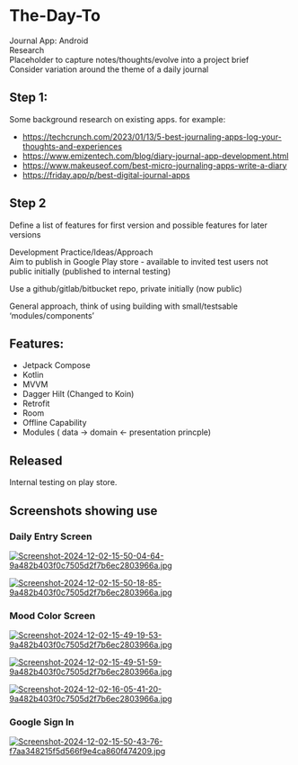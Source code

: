 # The-Day-To

Journal App: Android  
Research  
Placeholder to capture notes/thoughts/evolve into a project brief  
Consider variation around the theme of a daily journal  

## Step 1:  
Some background research on existing apps. for example:  

- https://techcrunch.com/2023/01/13/5-best-journaling-apps-log-your-thoughts-and-experiences  
- https://www.emizentech.com/blog/diary-journal-app-development.html  
- https://www.makeuseof.com/best-micro-journaling-apps-write-a-diary  
- https://friday.app/p/best-digital-journal-apps  

## Step 2  
Define a list of features for first version and possible features for later versions  

Development Practice/Ideas/Approach  
Aim to publish in Google Play store - available to invited test users not public initially (published to internal testing)  

Use a github/gitlab/bitbucket repo, private initially  (now public)

General approach, think of using building with small/testsable ‘modules/components’  

## Features: 
- Jetpack Compose  
- Kotlin  
- MVVM  
- Dagger Hilt (Changed to Koin)
- Retrofit  
- Room  
- Offline Capability
- Modules  ( data -> domain <- presentation princple)

## Released  
Internal testing on play store.

## Screenshots showing use

### Daily Entry Screen
[![Screenshot-2024-12-02-15-50-04-64-9a482b403f0c7505d2f7b6ec2803966a.jpg](https://i.postimg.cc/hvh5t3hJ/Screenshot-2024-12-02-15-50-04-64-9a482b403f0c7505d2f7b6ec2803966a.jpg)](https://postimg.cc/8fQHy4RD)  

[![Screenshot-2024-12-02-15-50-18-85-9a482b403f0c7505d2f7b6ec2803966a.jpg](https://i.postimg.cc/hj2Ygq4W/Screenshot-2024-12-02-15-50-18-85-9a482b403f0c7505d2f7b6ec2803966a.jpg)](https://postimg.cc/8Jr4B9rt)  

### Mood Color Screen
[![Screenshot-2024-12-02-15-49-19-53-9a482b403f0c7505d2f7b6ec2803966a.jpg](https://i.postimg.cc/TPqS7DZP/Screenshot-2024-12-02-15-49-19-53-9a482b403f0c7505d2f7b6ec2803966a.jpg)](https://postimg.cc/zLv03VDm)  

[![Screenshot-2024-12-02-15-49-51-59-9a482b403f0c7505d2f7b6ec2803966a.jpg](https://i.postimg.cc/pTWSgdHJ/Screenshot-2024-12-02-15-49-51-59-9a482b403f0c7505d2f7b6ec2803966a.jpg)](https://postimg.cc/WDySZTtd)  

[![Screenshot-2024-12-02-16-05-41-20-9a482b403f0c7505d2f7b6ec2803966a.jpg](https://i.postimg.cc/h43Y5g3V/Screenshot-2024-12-02-16-05-41-20-9a482b403f0c7505d2f7b6ec2803966a.jpg)](https://postimg.cc/K4BQKXbY)  


### Google Sign In  
[![Screenshot-2024-12-02-15-50-43-76-f7aa348215f5d566f9e4ca860f474209.jpg](https://i.postimg.cc/x87FJyb6/Screenshot-2024-12-02-15-50-43-76-f7aa348215f5d566f9e4ca860f474209.jpg)](https://postimg.cc/tn3z86k6)  
